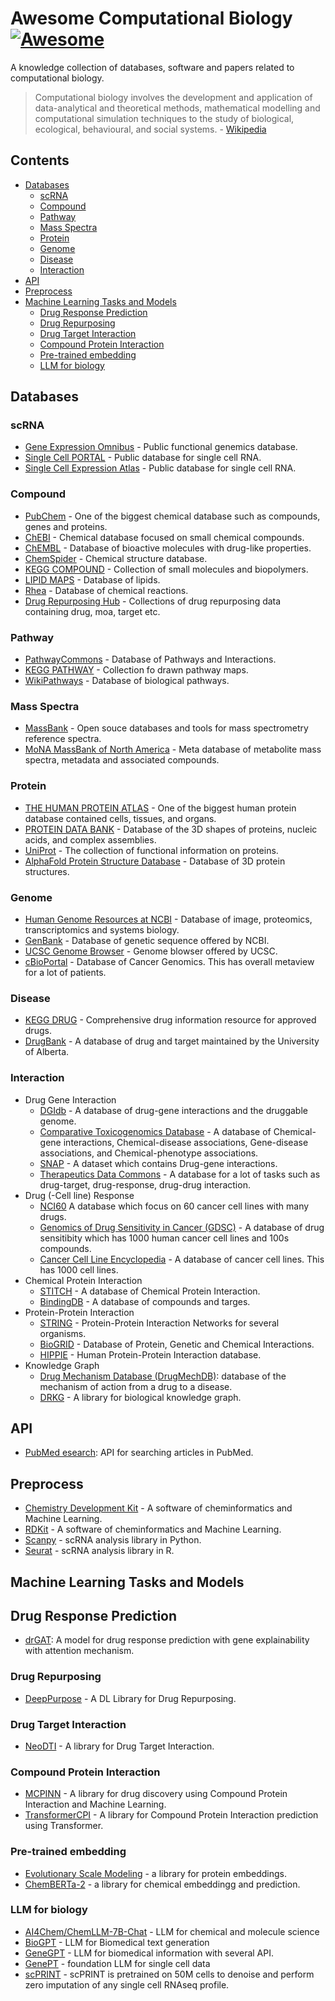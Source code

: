 # Awesome Computational Biology [![Awesome](https://awesome.re/badge.svg)](https://awesome.re)

A knowledge collection of databases, software and papers related to computational biology.

> Computational biology involves the development and application of data-analytical and theoretical methods,
> mathematical modelling and computational simulation techniques to the study of biological, ecological,
> behavioural, and social systems. - [Wikipedia](https://en.wikipedia.org/wiki/Computational_biology)

## Contents

- [Databases](#databases)
  - [scRNA](#scrna)
  - [Compound](#compound)
  - [Pathway](#pathway)
  - [Mass Spectra](#mass-spectra)
  - [Protein](#protein)
  - [Genome](#genome)
  - [Disease](#disease)
  - [Interaction](#interaction)
- [API](#api)
- [Preprocess](#preprocess)
- [Machine Learning Tasks and Models](#machine-learning-tasks-and-models)
  - [Drug Response Prediction](#drug-response-prediction)
  - [Drug Repurposing](#drug-repurposing)
  - [Drug Target Interaction](#drug-target-interaction)
  - [Compound Protein Interaction](#compound-protein-interaction)
  - [Pre-trained embedding](#pre-trained-embedding)
  - [LLM for biology](#llm-for-biology)

## Databases
### scRNA
- [Gene Expression Omnibus](https://www.ncbi.nlm.nih.gov/geo/) - Public functional genemics database.
- [Single Cell PORTAL](https://singlecell.broadinstitute.org/single_cell) - Public database for single cell RNA.
- [Single Cell Expression Atlas](https://www.ebi.ac.uk/gxa/sc/home) - Public database for single cell RNA.
### Compound
- [PubChem](https://pubchem.ncbi.nlm.nih.gov/) - One of the biggest chemical database such as compounds, genes and proteins.
- [ChEBI](https://www.ebi.ac.uk/chebi/) - Chemical database  focused on small chemical compounds.
- [ChEMBL](https://www.ebi.ac.uk/chembl/) - Database of bioactive molecules with drug-like properties.
- [ChemSpider](http://www.chemspider.com/) - Chemical structure database.
- [KEGG COMPOUND](https://www.genome.jp/kegg/compound/) - Collection of small molecules and biopolymers.
- [LIPID MAPS](https://www.lipidmaps.org/databases/lmsd/overview) - Database of lipids.
- [Rhea](https://www.rhea-db.org/) - Database of chemical reactions.
- [Drug Repurposing Hub](https://repo-hub.broadinstitute.org/repurposing#download-data) - Collections of drug repurposing data containing drug, moa, target etc.
### Pathway
- [PathwayCommons](https://www.pathwaycommons.org/) - Database of Pathways and Interactions.
- [KEGG PATHWAY](https://www.genome.jp/kegg/pathway.html) - Collection fo drawn pathway maps.
- [WikiPathways](https://wikipathways.org/) - Database of biological pathways.
### Mass Spectra
- [MassBank](http://www.massbank.jp/) - Open souce databases and tools for mass spectrometry reference spectra.
- [MoNA MassBank of North America](https://mona.fiehnlab.ucdavis.edu/) - Meta database of metabolite mass spectra, metadata and associated compounds.
### Protein
- [THE HUMAN PROTEIN ATLAS](https://www.proteinatlas.org/) - One of the biggest human protein database contained cells, tissues, and organs. 
- [PROTEIN DATA BANK](https://www.rcsb.org/) - Database of the 3D shapes of proteins, nucleic acids, and complex assemblies.
- [UniProt](https://www.uniprot.org/) - The collection of functional information on proteins.
- [AlphaFold Protein Structure Database](https://alphafold.ebi.ac.uk/api-docs) - Database of 3D protein structures.
### Genome
- [Human Genome Resources at NCBI](https://www.ncbi.nlm.nih.gov/projects/genome/guide/human/index.shtml) - Database of image, proteomics, transcriptomics and systems biology.
- [GenBank](https://www.ncbi.nlm.nih.gov/genbank/) - Database of genetic sequence offered by NCBI.
- [UCSC Genome Browser](https://genome.ucsc.edu/) - Genome blowser offered by UCSC.
- [cBioPortal](https://www.cbioportal.org/) - Database of Cancer Genomics. This has overall metaview for a lot of patients.
### Disease
- [KEGG DRUG](https://www.genome.jp/kegg/drug/) - Comprehensive drug information resource for approved drugs.
- [DrugBank](https://www.drugbank.com/) - A database of drug and target maintained by the University of Alberta.
### Interaction
- Drug Gene Interaction
  - [DGIdb](https://www.dgidb.org/) - A database of drug-gene interactions and the druggable genome.
  - [Comparative Toxicogenomics Database](http://ctdbase.org/) - A database of Chemical-gene interactions, Chemical-disease associations, Gene-disease associations, and Chemical-phenotype associations.
  - [SNAP](https://snap.stanford.edu/biodata/datasets/10002/10002-ChG-Miner.html#:~:text=Dataset%20information,or%20activation%20of%20the%20drug.) - A dataset which contains Drug-gene interactions. 
  - [Therapeutics Data Commons](https://tdcommons.ai/) - A database for a lot of tasks such as drug-target, drug-response, drug-drug interaction.
- Drug (-Cell line) Response
  - [NCI60](https://dtp.cancer.gov/discovery_development/nci-60/) A database which focus on 60 cancer cell lines with many drugs.
  - [Genomics of Drug Sensitivity in Cancer (GDSC)](https://www.cancerrxgene.org/) - A database of drug sensitibity which has 1000 human cancer cell lines and 100s compounds.
  - [Cancer Cell Line Encyclopedia](https://sites.broadinstitute.org/ccle/) - A database of cancer cell lines. This has 1000 cell lines.
- Chemical Protein Interaction
  - [STITCH](http://stitch.embl.de/) - A database of Chemical Protein Interaction.
  - [BindingDB](https://www.bindingdb.org/rwd/bind/index.jsp) - A database of compounds and targes.
- Protein-Protein Interaction
  - [STRING](https://string-db.org/) - Protein-Protein Interaction Networks for several organisms.
  - [BioGRID](https://thebiogrid.org/) - Database of Protein, Genetic and Chemical Interactions.
  - [HIPPIE](http://cbdm-01.zdv.uni-mainz.de/~mschaefer/hippie/) - Human Protein-Protein Interaction database.
- Knowledge Graph
  - [Drug Mechanism Database (DrugMechDB)](https://github.com/SuLab/DrugMechDB/tree/2.0.1): database of the mechanism of action from a drug to a disease.
  - [DRKG](https://github.com/gnn4dr/DRKG) - A library for biological knowledge graph.
 
## API
- [PubMed esearch](https://www.nlm.nih.gov/dataguide/edirect/esearch.html): API for searching articles in PubMed.

## Preprocess

- [Chemistry Development Kit](https://github.com/cdk/cdk) - A software of cheminformatics and Machine Learning.
- [RDKit](https://github.com/rdkit/rdkit) - A software of cheminformatics and Machine Learning.
- [Scanpy](https://scanpy.readthedocs.io/en/stable/) - scRNA analysis library in Python.
- [Seurat](https://satijalab.org/seurat/) - scRNA analysis library in R.

## Machine Learning Tasks and Models

## Drug Response Prediction
- [drGAT](https://github.com/inoue0426/drGAT): A model for drug response prediction with gene explainability with attention mechanism.

### Drug Repurposing

- [DeepPurpose](https://github.com/kexinhuang12345/DeepPurpose) - A DL Library for Drug Repurposing. 

### Drug Target Interaction

- [NeoDTI](https://github.com/FangpingWan/NeoDTI) - A library for Drug Target Interaction.

### Compound Protein Interaction

- [MCPINN](https://github.com/mhlee0903/multi_channels_PINN) - A library for drug discovery using Compound Protein Interaction and Machine Learning.
- [TransformerCPI](https://github.com/lifanchen-simm/transformerCPI) - A library for Compound Protein Interaction prediction using Transformer.

### Pre-trained embedding

- [Evolutionary Scale Modeling](https://github.com/facebookresearch/esm) - a library for protein embeddings.
- [ChemBERTa-2](https://github.com/seyonechithrananda/bert-loves-chemistry) - a library for chemical embeddingg and prediction.

### LLM for biology

- [AI4Chem/ChemLLM-7B-Chat](https://huggingface.co/AI4Chem/ChemLLM-7B-Chat) - LLM for chemical and molecule science
- [BioGPT](https://github.com/microsoft/BioGPT) - LLM for Biomedical text generation
- [GeneGPT](https://github.com/ncbi/GeneGPT) - LLM for biomedical information with several API.
- [GenePT](https://github.com/yiqunchen/GenePT) - foundation LLM for single cell data
- [scPRINT](https://github.com/cantinilab/scPRINT) - scPRINT is pretrained on 50M cells to denoise and perform zero imputation of any single cell RNAseq profile.



